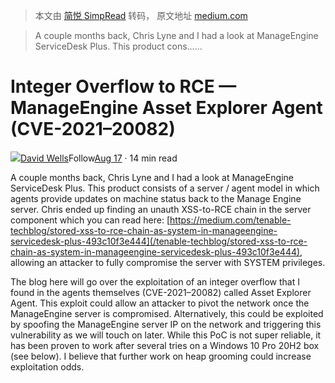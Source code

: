 > 本文由 [简悦 SimpRead](http://ksria.com/simpread/) 转码， 原文地址 [medium.com](https://medium.com/tenable-techblog/integer-overflow-to-rce-manageengine-asset-explorer-agent-cve-2021-20082-7e54cb2caad5)

> A couple months back, Chris Lyne and I had a look at ManageEngine ServiceDesk Plus. This product cons......

Integer Overflow to RCE — ManageEngine Asset Explorer Agent (CVE-2021–20082)
============================================================================

[![](https://miro.medium.com/fit/c/96/96/2*GElu1JH-bOYu09XyXeWmpA.jpeg)](/@CE2Wells?source=post_page-----7e54cb2caad5--------------------------------)[David Wells](/@CE2Wells?source=post_page-----7e54cb2caad5--------------------------------)Follow[Aug 17](/tenable-techblog/integer-overflow-to-rce-manageengine-asset-explorer-agent-cve-2021-20082-7e54cb2caad5?source=post_page-----7e54cb2caad5--------------------------------) · 14 min read

A couple months back, Chris Lyne and I had a look at ManageEngine ServiceDesk Plus. This product consists of a server / agent model in which agents provide updates on machine status back to the Manage Engine server. Chris ended up finding an unauth XSS-to-RCE chain in the server component which you can read here: [https://medium.com/tenable-techblog/stored-xss-to-rce-chain-as-system-in-manageengine-servicedesk-plus-493c10f3e444](/tenable-techblog/stored-xss-to-rce-chain-as-system-in-manageengine-servicedesk-plus-493c10f3e444), allowing an attacker to fully compromise the server with SYSTEM privileges.

The blog here will go over the exploitation of an integer overflow that I found in the agents themselves (CVE-2021–20082) called Asset Explorer Agent. This exploit could allow an attacker to pivot the network once the ManageEngine server is compromised. Alternatively, this could be exploited by spoofing the ManageEngine server IP on the network and triggering this vulnerability as we will touch on later. While this PoC is not super reliable, it has been proven to work after several tries on a Windows 10 Pro 20H2 box (see below). I believe that further work on heap grooming could increase exploitation odds.